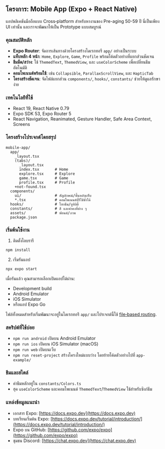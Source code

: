 ## โครงการ: Mobile App (Expo + React Native)

แอปพลิเคชันมือถือแบบ Cross‑platform สำหรับหางานของ Pre-aging 50-59 ปี นี่เป็นเพียง UI เท่านั้น และเราจะพัฒนาให้เป็น Prototype แบบสมบูรณ์

### คุณสมบัติหลัก
- **Expo Router**: จัดการเส้นทางด้วยโครงสร้างไดเรกทอรี `app/` อย่างเป็นระบบ
- **แท็บหลัก 4 หน้า**: `Home`, `Explore`, `Game`, `Profile` พร้อมโค้ดตัวอย่างที่แยกส่วนชัดเจน
- **ธีมมืด/สว่าง**: ใช้ `ThemedText`, `ThemedView`, และ `useColorScheme` เพื่อเปลี่ยนธีมอัตโนมัติ
- **คอมโพเนนต์พร้อมใช้**: เช่น `Collapsible`, `ParallaxScrollView`, และ `HapticTab`
- **โครงสร้างชัดเจน**: จัดไฟล์แยกส่วน `components/`, `hooks/`, `constants/` ช่วยให้ดูแลรักษาง่าย

### เทคโนโลยีที่ใช้
- React 19, React Native 0.79
- Expo SDK 53, Expo Router 5
- React Navigation, Reanimated, Gesture Handler, Safe Area Context, Screens

### โครงสร้างโปรเจกต์โดยสรุป
```text
mobile-app/
  app/
    _layout.tsx
    (tabs)/
      _layout.tsx
      index.tsx       # Home
      explore.tsx     # Explore
      game.tsx        # Game
      profile.tsx     # Profile
    +not-found.tsx
  components/
    ui/               # สัญลักษณ์/พื้นหลังแท็บ
    *.tsx             # คอมโพเนนต์ที่รีใช้ซ้ำได้
  hooks/              # โฮกธีม/ยูทิลิตี้
  constants/          # สี และค่าคงที่ต่าง ๆ
  assets/             # ฟอนต์/ภาพ
  package.json
```

### เริ่มต้นใช้งาน
1) ติดตั้งไลบรารี
```bash
npm install
```

2) เริ่มรันแอป
```bash
npx expo start
```

เมื่อรันแล้ว คุณสามารถเลือกเปิดแอปได้ผ่าน:
- Development build
- Android Emulator
- iOS Simulator
- หรือแอป Expo Go

ไฟล์ทั้งหมดสำหรับเริ่มพัฒนาจะอยู่ในไดเรกทอรี `app/` และโปรเจกต์นี้ใช้ [file‑based routing](https://docs.expo.dev/router/introduction).

### สคริปต์ที่ใช้บ่อย
- `npm run android` เปิดบน Android Emulator
- `npm run ios` เปิดบน iOS Simulator (macOS)
- `npm run web` เปิดบนเว็บ
- `npm run reset-project` สร้างโครงใหม่แบบว่าง โดยย้ายโค้ดตัวอย่างไปที่ `app-example/`

### ธีมและสไตล์
- ค่าธีมหลักอยู่ใน `constants/Colors.ts`
- ฮุค `useColorScheme` และคอมโพเนนต์ `ThemedText`/`ThemedView` ใช้สำหรับซิงก์ธีม

### แหล่งข้อมูลแนะนำ
- เอกสาร Expo: [https://docs.expo.dev](https://docs.expo.dev)
- บทเรียนเริ่มต้น Expo: [https://docs.expo.dev/tutorial/introduction/](https://docs.expo.dev/tutorial/introduction/)
- Expo บน GitHub: [https://github.com/expo/expo](https://github.com/expo/expo)
- ชุมชน Discord: [https://chat.expo.dev](https://chat.expo.dev)


